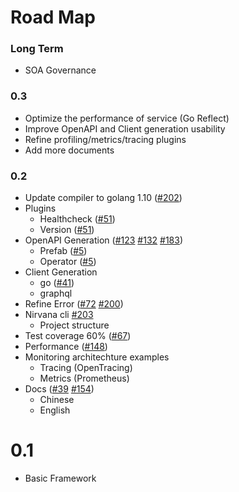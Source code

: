 # Road Map

### Long Term
- SOA Governance

### 0.3
- Optimize the performance of service (Go Reflect)
- Improve OpenAPI and Client generation usability
- Refine profiling/metrics/tracing plugins
- Add more documents

### 0.2
- Update compiler to golang 1.10 ([#202](https://github.com/caicloud/nirvana/issues/202))
- Plugins 
  - Healthcheck ([#51](https://github.com/caicloud/nirvana/issues/51))
  - Version ([#51](https://github.com/caicloud/nirvana/issues/51))
- OpenAPI Generation ([#123](https://github.com/caicloud/nirvana/issues/123) [#132](https://github.com/caicloud/nirvana/issues/132) [#183](https://github.com/caicloud/nirvana/issues/183))
  - Prefab ([#5](https://github.com/caicloud/nirvana/issues/5))
  - Operator ([#5](https://github.com/caicloud/nirvana/issues/5))
- Client Generation
  - go ([#41](https://github.com/caicloud/nirvana/issues/41))
  - graphql
- Refine Error ([#72](https://github.com/caicloud/nirvana/issues/72) [#200](https://github.com/caicloud/nirvana/issues/200))
- Nirvana cli [#203](https://github.com/caicloud/nirvana/issues/203)
  - Project structure
- Test coverage 60% ([#67](https://github.com/caicloud/nirvana/issues/67))
- Performance ([#148](https://github.com/caicloud/nirvana/issues/148))
- Monitoring architechture examples
  - Tracing (OpenTracing)
  - Metrics (Prometheus)
- Docs ([#39](https://github.com/caicloud/nirvana/issues/39) [#154](https://github.com/caicloud/nirvana/issues/154))
  - Chinese
  - English

# 0.1
- Basic Framework
